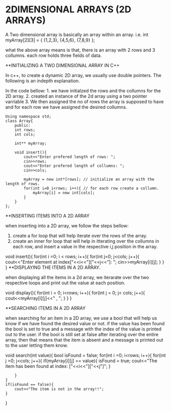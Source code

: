 #  2DIMENSIONAL ARRAYS (2D ARRAYS)

A Two dimensional array is basically an array within an array. i.e.
    int myArray[2][3] = {
        {1,2,3},
        {4,5,6},
        {7,8,9}
    };
    
what the above array means is that, there is an array with 2 rows and 3 collumns. 
each row holds three fields of data.

**INITIALIZING A TWO DIMENSIONAL ARRAY IN C++

In c++, to create a dynamic 2D array, we usually use double pointers. The following is an indepth explanation.

In the code bellow:
    1. we have initialzed the rows and the collumns for the 2D array.
    2. created an instance of the 2d array using a two pointer varriable
    3. We then assigned the no of rows the array is supposed to have and for each row we have assigned the desired collumns.
    
    


    Using namespace std;
    class Array{
        public:
        int rows;
        int cols;
        
        int** myArray;
        
        void insert(){
            cout<<"Enter prefered length of rows: ";
            cin>>rows;
            cout<<"Enter prefered length of collumns: ";
            cin>>cols;
            
            myArray = new int*[rows]; // initialize an array with the length of rows.
            for(int i=0 i<rows; i++){ // for each row create a collumn.
                myArray[i] = new int[cols];
            }
        }
    };

**INSERTING ITEMS INTO A 2D ARRAY

when inserting into a 2D array, we follow the steps bellow:
1. create a for loop that will help iterate over the rows of the array.
2. create an inner for loop that will help in itterating over the collumns in each row, and insert a value in the respective i,j position in the array.

void insert(){
    for(int i =0; i < rows; i++){
        for(int j=0; j<cols; j++){
            cout<<"Enter element at index["<<i<<"]["<<j<<"]: ";
            cin>>myArray[i][j];
        }
    }
}
**DISPLAYING THE ITEMS IN A 2D ARRAY.

when displaying all the items in a 2d array, we iterarate over the two respective loops and print out the value at each position.
   
   void display(){
        for(int i = 0; i<rows; i++){
            for(int j = 0; j< cols; j++){
                cout<<myArray[i][j]<<" , ";
            }
        }
    }

**SEARCHING ITEMS IN A 2D ARRAY

when searching for an item in a 2D array, we use a bool that will help us know if we have found the desired value or not.
if the value has been found the bool is set to true and a message with the index of the value is printed out to the user.
if the bool is still set at false after iterating over the entire array, then that means that the item is absent and a message is 
printed out to the user letting them know.

void search(int value){
    bool isFound = false;
    for(int i =0; i<rows; i++){
        for(int j =0; j<cols; j++){
            if(myArray[i][j] == value){
                isFound = true;
                cout<<"The item has been found at index: ["<<i<<"]["<<j"]";
            }
            
        }
    }
    if(isFound == false){
        cout<<"The item is not in the array!!";
    }
}
